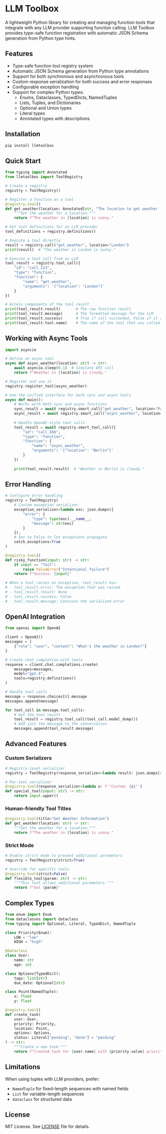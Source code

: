 # LLM Toolbox

A lightweight Python library for creating and managing function tools that integrate with any LLM provider supporting function calling. LLM Toolbox provides type-safe function registration with automatic JSON Schema generation from Python type hints.

## Features

- Type-safe function tool registry system
- Automatic JSON Schema generation from Python type annotations
- Support for both synchronous and asynchronous tools
- Custom response serialization for both success and error responses
- Configurable exception handling
- Support for complex Python types:
  - Enums, Dataclasses, TypedDicts, NamedTuples
  - Lists, Tuples, and Dictionaries
  - Optional and Union types
  - Literal types
  - Annotated types with descriptions

## Installation

```bash
pip install llmtoolbox
```

## Quick Start

```python
from typing import Annotated
from llmtoolbox import ToolRegistry

# Create a registry
registry = ToolRegistry()

# Register a function as a tool
@registry.tool()
def get_weather(location: Annotated[str, "The location to get weather for"]) -> str:
    """Get the weather for a location."""
    return f"The weather in {location} is sunny."

# Get tool definitions for an LLM provider
tool_definitions = registry.definitions()

# Execute a tool directly
result = registry.call("get_weather", location="London")
print(result)  # "The weather in London is sunny."

# Execute a tool call from an LLM
tool_result = registry.tool_call({
    "id": "call_123",
    "type": "function",
    "function": {
        "name": "get_weather",
        "arguments": '{"location": "London"}'
    }
})

# Access components of the tool result
print(tool_result.result)       # The raw function result
print(tool_result.message)      # The formatted message for the LLM
print(tool_result.success)      # True if call succeeded, False if it raised an exception
print(tool_result.tool.name)    # The name of the tool that was called
```

## Working with Async Tools

```python
import asyncio

# Define an async tool
async def async_weather(location: str) -> str:
    await asyncio.sleep(0.1)  # Simulate API call
    return f"Weather in {location} is cloudy."

# Register and use it
registry.register_tool(async_weather)

# Use the unified interface for both sync and async tools
async def main():
    # Works with both sync and async functions
    sync_result = await registry.smart_call("get_weather", location="Paris")
    async_result = await registry.smart_call("async_weather", location="Tokyo")
    
    # Handle OpenAI-style tool calls
    tool_result = await registry.smart_tool_call({
        "id": "call_456",
        "type": "function",
        "function": {
            "name": "async_weather",
            "arguments": '{"location": "Berlin"}'
        }
    })
    
    print(tool_result.result)  # "Weather in Berlin is cloudy."
```

## Error Handling

```python
# Configure error handling
registry = ToolRegistry(
    # Custom exception serializer
    exception_serializer=lambda exc: json.dumps({
        "error": {
            "type": type(exc).__name__,
            "message": str(exc)
        }
    }),
    # Set to False to let exceptions propagate
    catch_exceptions=True
)

@registry.tool()
def risky_function(input: str) -> str:
    if input == "fail":
        raise ValueError("Intentional failure")
    return f"Success: {input}"

# When a tool raises an exception, tool_result has:
# - tool_result.error: The exception that was raised
# - tool_result.result: None
# - tool_result.success: False
# - tool_result.message: Contains the serialized error
```

## OpenAI Integration

```python
from openai import OpenAI

client = OpenAI()
messages = [
    {"role": "user", "content": "What's the weather in London?"}
]

# Create chat completion with tools
response = client.chat.completions.create(
    messages=messages,
    model="gpt-4",
    tools=registry.definitions()
)

# Handle tool calls
message = response.choices[0].message
messages.append(message)

for tool_call in message.tool_calls:
    # Get the tool result
    tool_result = registry.tool_call(tool_call.model_dump())
    # Add just the message to the conversation
    messages.append(tool_result.message)
```

## Advanced Features

### Custom Serializers

```python
# Registry-level serializer
registry = ToolRegistry(response_serializer=lambda result: json.dumps(result, indent=2))

# Per-tool serializer
@registry.tool(response_serializer=lambda x: f'"Custom: {x}"')
def special_tool(input: str) -> str:
    return input.upper()
```

### Human-friendly Tool Titles

```python
@registry.tool(title="Get Weather Information")
def get_weather(location: str) -> str:
    """Get the weather for a location."""
    return f"The weather in {location} is sunny."
```

### Strict Mode

```python
# Enable strict mode to prevent additional parameters
registry = ToolRegistry(strict=True)

# Override for specific tools
@registry.tool(strict=False)
def flexible_tool(param: str) -> str:
    """This tool allows additional parameters."""
    return f"Got {param}"
```

## Complex Types

```python
from enum import Enum
from dataclasses import dataclass
from typing import Optional, Literal, TypedDict, NamedTuple

class Priority(Enum):
    LOW = "low"
    HIGH = "high"

@dataclass
class User:
    name: str
    age: int

class Options(TypedDict):
    tags: list[str]
    due_date: Optional[str]

class Point(NamedTuple):
    x: float
    y: float

@registry.tool()
def create_task(
    user: User,
    priority: Priority,
    location: Point,
    options: Options,
    status: Literal["pending", "done"] = "pending"
) -> str:
    """Create a new task."""
    return f"Created task for {user.name} with {priority.value} priority"
```

## Limitations

When using tuples with LLM providers, prefer:
- `NamedTuple` for fixed-length sequences with named fields
- `List` for variable-length sequences
- `dataclass` for structured data

## License

MIT License. See [LICENSE](LICENSE) file for details.
